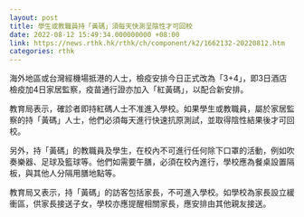 ```yaml
---
layout: post
title: 學生或教職員持「黃碼」須每天快測呈陰性才可回校
date: 2022-08-12 15:49:34.000000000 +08:00
link: https://news.rthk.hk/rthk/ch/component/k2/1662132-20220812.htm
categories: rthk
---
```


海外地區或台灣經機場抵港的人士，檢疫安排今日正式改為「3+4」，即3日酒店檢疫加4日家居監察，疫苗通行證亦加入「紅黃碼」，以配合新安排。

教育局表示，確診者即持紅碼人士不准進入學校。如果學生或教職員，屬於家居監察的持「黃碼」人士，他們必須每天進行快速抗原測試，並取得陰性結果後才可回校。

另外，持「黃碼」的教職員及學生，在校內不可進行任何除下口罩的活動，例如吹奏樂器、足球及籃球等。他們如需要午膳，必須在校內進行，學校應為餐桌設置隔板，與其他人分隔用膳地點等。

教育局又表示，持「黃碼」的訪客包括家長，不可進入學校。如學校為家長設立緩衝區，供家長接送子女，學校亦應提醒相關家長，應安排由其他親友接送。
